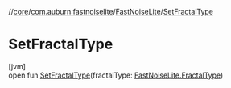 //[core](../../../index.md)/[com.auburn.fastnoiselite](../index.md)/[FastNoiseLite](index.md)/[SetFractalType](-set-fractal-type.md)

# SetFractalType

[jvm]\
open fun [SetFractalType](-set-fractal-type.md)(fractalType: [FastNoiseLite.FractalType](-fractal-type/index.md))
